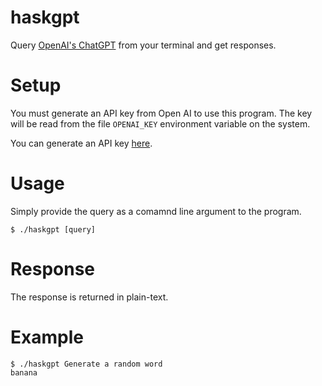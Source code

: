 # haskgpt

Query [OpenAI's ChatGPT](https://chat.openai.com/) from your terminal and get responses.

# Setup

You must generate an API key from Open AI to use this program. The key will be read from the file `OPENAI_KEY` environment variable on the system. 

You can generate an API key [here](https://beta.openai.com/account/api-keys).

# Usage

Simply provide the query as a comamnd line argument to the program.

```
$ ./haskgpt [query]
```

# Response

The response is returned in plain-text.

# Example

```
$ ./haskgpt Generate a random word
banana
```
